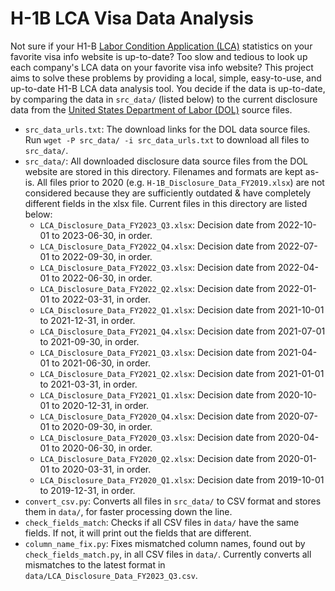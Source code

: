 # H-1B LCA Visa Data Analysis

Not sure if your H1-B [Labor Condition Application (LCA)](https://en.wikipedia.org/wiki/Labor_Condition_Application) statistics on your favorite visa info website is up-to-date? Too slow and tedious to look up each company's LCA data on your favorite visa info website? This project aims to solve these problems by providing a local, simple, easy-to-use, and up-to-date H1-B LCA data analysis tool. You decide if the data is up-to-date, by comparing the data in `src_data/` (listed below) to the current disclosure data from the [United States Department of Labor (DOL)](https://www.dol.gov/agencies/eta/foreign-labor/performance#dis) source files.

- `src_data_urls.txt`: The download links for the DOL data source files. Run `wget -P src_data/ -i src_data_urls.txt` to download all files to `src_data/`.
- `src_data/`: All downloaded disclosure data source files from the DOL website are stored in this directory. Filenames and formats are kept as-is. All files prior to 2020 (e.g. `H-1B_Disclosure_Data_FY2019.xlsx`) are not considered because they are sufficiently outdated & have completely different fields in the xlsx file. Current files in this directory are listed below:
  - `LCA_Disclosure_Data_FY2023_Q3.xlsx`: Decision date from 2022-10-01 to 2023-06-30, in order.
  - `LCA_Disclosure_Data_FY2022_Q4.xlsx`: Decision date from 2022-07-01 to 2022-09-30, in order.
  - `LCA_Disclosure_Data_FY2022_Q3.xlsx`: Decision date from 2022-04-01 to 2022-06-30, in order.
  - `LCA_Disclosure_Data_FY2022_Q2.xlsx`: Decision date from 2022-01-01 to 2022-03-31, in order.
  - `LCA_Disclosure_Data_FY2022_Q1.xlsx`: Decision date from 2021-10-01 to 2021-12-31, in order.
  - `LCA_Disclosure_Data_FY2021_Q4.xlsx`: Decision date from 2021-07-01 to 2021-09-30, in order.
  - `LCA_Disclosure_Data_FY2021_Q3.xlsx`: Decision date from 2021-04-01 to 2021-06-30, in order.
  - `LCA_Disclosure_Data_FY2021_Q2.xlsx`: Decision date from 2021-01-01 to 2021-03-31, in order.
  - `LCA_Disclosure_Data_FY2021_Q1.xlsx`: Decision date from 2020-10-01 to 2020-12-31, in order.
  - `LCA_Disclosure_Data_FY2020_Q4.xlsx`: Decision date from 2020-07-01 to 2020-09-30, in order.
  - `LCA_Disclosure_Data_FY2020_Q3.xlsx`: Decision date from 2020-04-01 to 2020-06-30, in order.
  - `LCA_Disclosure_Data_FY2020_Q2.xlsx`: Decision date from 2020-01-01 to 2020-03-31, in order.
  - `LCA_Disclosure_Data_FY2020_Q1.xlsx`: Decision date from 2019-10-01 to 2019-12-31, in order.
- `convert_csv.py`: Converts all files in `src_data/` to CSV format and stores them in `data/`, for faster processing down the line.
- `check_fields_match`: Checks if all CSV files in `data/` have the same fields. If not, it will print out the fields that are different.
- `column_name_fix.py`: Fixes mismatched column names, found out by `check_fields_match.py`, in all CSV files in `data/`. Currently converts all mismatches to the latest format in `data/LCA_Disclosure_Data_FY2023_Q3.csv`.
